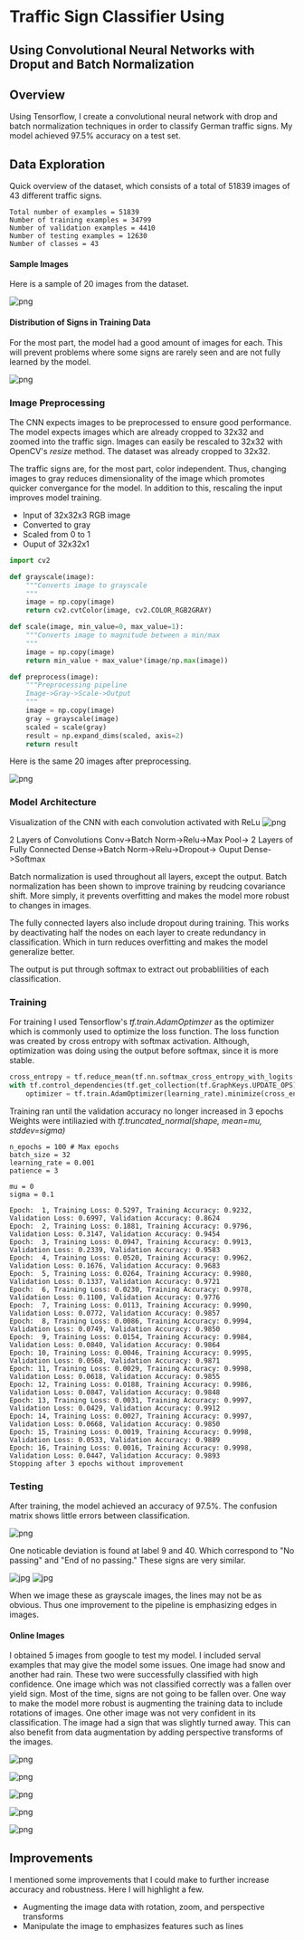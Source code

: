 # Traffic Sign Classifier Using
## Using Convolutional Neural Networks with Droput and Batch Normalization

## Overview

Using Tensorflow, I create a convolutional neural network with drop and batch normalization techniques in order to classify German traffic signs. My model achieved 97.5% accuracy on a test set.

## Data Exploration

Quick overview of the dataset, which consists of a total of 51839 images of 43 different traffic signs.

    Total number of examples = 51839
    Number of training examples = 34799
    Number of validation examples = 4410
    Number of testing examples = 12630
    Number of classes = 43
    
#### Sample Images

Here is a sample of 20 images from the dataset.

![png](output_images/output_12_0.png)

#### Distribution of Signs in Training Data

For the most part, the model had a good amount of images for each. This will prevent problems where some signs are rarely seen and are not fully learned by the model.

![png](output_images/output_14_1.png)

### Image Preprocessing

The CNN expects images to be preprocessed to ensure good performance. The model expects images which are already cropped to 32x32 and zoomed into the traffic sign. Images can easily be rescaled to 32x32 with OpenCV's _resize_ method. The dataset was already cropped to 32x32.

The traffic signs are, for the most part, color independent. Thus, changing images to gray reduces dimensionality of the image which promotes quicker convergance for the model. In addition to this, rescaling the input improves model training.

- Input of 32x32x3 RGB image
- Converted to gray
- Scaled from 0 to 1
- Ouput of 32x32x1

```python
import cv2

def grayscale(image):
    """Converts image to grayscale
    """
    image = np.copy(image)
    return cv2.cvtColor(image, cv2.COLOR_RGB2GRAY)

def scale(image, min_value=0, max_value=1):
    """Converts image to magnitude between a min/max
    """
    image = np.copy(image)
    return min_value + max_value*(image/np.max(image))

def preprocess(image):
    """Preprocessing pipeline
    Image->Gray->Scale->Output
    """
    image = np.copy(image)
    gray = grayscale(image)
    scaled = scale(gray)
    result = np.expand_dims(scaled, axis=2)
    return result
```

Here is the same 20 images after preprocessing.

![png](output_images/output_18_0.png)

### Model Architecture

Visualization of the CNN with each convolution activated with ReLu
![png](output_images/model_2.png)

2 Layers of Convolutions
Conv->Batch Norm->Relu->Max Pool->
2 Layers of Fully Connected
Dense->Batch Norm->Relu->Dropout->
Ouput
Dense->Softmax

Batch normalization is used throughout all layers, except the output. Batch normalization has been shown to improve training by reudcing covariance shift. More simply, it prevents overfitting and makes the model more robust to changes in images.

The fully connected layers also include dropout during training. This works by deactivating half the nodes on each layer to create redundancy in classification. Which in turn reduces overfitting and makes the model generalize better.

The output is put through softmax to extract out probablilities of each classification.

### Training
For training I used Tensorflow's _tf.train.AdamOptimzer_ as the optimizer which is commonly used to optimize the loss function.
The loss function was created by cross entropy with softmax activation. Although, optimization was doing using the output before softmax, since it is more stable.

```python
cross_entropy = tf.reduce_mean(tf.nn.softmax_cross_entropy_with_logits(labels=one_hot_output, logits=logits))
with tf.control_dependencies(tf.get_collection(tf.GraphKeys.UPDATE_OPS)):
    optimizer = tf.train.AdamOptimizer(learning_rate).minimize(cross_entropy)
```

Training ran until the validation accuracy no longer increased in 3 epochs
Weights were intiliazied with _tf.truncated_normal(shape, mean=mu, stddev=sigma)_

    n_epochs = 100 # Max epochs
    batch_size = 32
    learning_rate = 0.001
    patience = 3
    
    mu = 0
    sigma = 0.1
    
    Epoch:  1, Training Loss: 0.5297, Training Accuracy: 0.9232, Validation Loss: 0.6997, Validation Accuracy: 0.8624
    Epoch:  2, Training Loss: 0.1881, Training Accuracy: 0.9796, Validation Loss: 0.3147, Validation Accuracy: 0.9454
    Epoch:  3, Training Loss: 0.0947, Training Accuracy: 0.9913, Validation Loss: 0.2339, Validation Accuracy: 0.9583
    Epoch:  4, Training Loss: 0.0520, Training Accuracy: 0.9962, Validation Loss: 0.1676, Validation Accuracy: 0.9683
    Epoch:  5, Training Loss: 0.0264, Training Accuracy: 0.9980, Validation Loss: 0.1337, Validation Accuracy: 0.9721
    Epoch:  6, Training Loss: 0.0230, Training Accuracy: 0.9978, Validation Loss: 0.1100, Validation Accuracy: 0.9776
    Epoch:  7, Training Loss: 0.0113, Training Accuracy: 0.9990, Validation Loss: 0.0772, Validation Accuracy: 0.9857
    Epoch:  8, Training Loss: 0.0086, Training Accuracy: 0.9994, Validation Loss: 0.0749, Validation Accuracy: 0.9850
    Epoch:  9, Training Loss: 0.0154, Training Accuracy: 0.9984, Validation Loss: 0.0840, Validation Accuracy: 0.9864
    Epoch: 10, Training Loss: 0.0046, Training Accuracy: 0.9995, Validation Loss: 0.0568, Validation Accuracy: 0.9871
    Epoch: 11, Training Loss: 0.0029, Training Accuracy: 0.9998, Validation Loss: 0.0618, Validation Accuracy: 0.9855
    Epoch: 12, Training Loss: 0.0188, Training Accuracy: 0.9986, Validation Loss: 0.0847, Validation Accuracy: 0.9848
    Epoch: 13, Training Loss: 0.0031, Training Accuracy: 0.9997, Validation Loss: 0.0429, Validation Accuracy: 0.9912
    Epoch: 14, Training Loss: 0.0027, Training Accuracy: 0.9997, Validation Loss: 0.0668, Validation Accuracy: 0.9850
    Epoch: 15, Training Loss: 0.0019, Training Accuracy: 0.9998, Validation Loss: 0.0533, Validation Accuracy: 0.9889
    Epoch: 16, Training Loss: 0.0016, Training Accuracy: 0.9998, Validation Loss: 0.0447, Validation Accuracy: 0.9893
    Stopping after 3 epochs without improvement
    
### Testing

After training, the model achieved an accuracy of 97.5%. The confusion matrix shows little errors between classification.

![png](output_images/output_36_2.png)

One noticable deviation is found at label 9 and 40. Which correspond to "No passing" and "End of no passing." These signs are very similar.

![jpg](output_images/no_passing.jpg) ![jpg](output_images/end_of_no_passing.jpg)

When we image these as grayscale images, the lines may not be as obvious. Thus one improvement to the pipeline is emphasizing edges in images.

#### Online Images

I obtained 5 images from google to test my model. I included serval examples that may give the model some issues. One image had snow and another had rain. These two were successfully classified with high confidence.
One image which was not classified correctly was a fallen over yield sign. Most of the time, signs are not going to be fallen over. One way to make the model more robust is augmenting the training data to include rotations of images.
One other image was not very confident in its classification. The image had a sign that was slightly turned away. This can also benefit from data augmentation by adding perspective transforms of the images.

![png](output_images/output_47_0.png)



![png](output_images/output_47_1.png)



![png](output_images/output_47_2.png)



![png](output_images/output_47_3.png)



![png](output_images/output_47_4.png)


## Improvements

I mentioned some improvements that I could make to further increase accuracy and robustness. Here I will highlight a few.

- Augmenting the image data with rotation, zoom, and perspective transforms
- Manipulate the image to emphasizes features such as lines